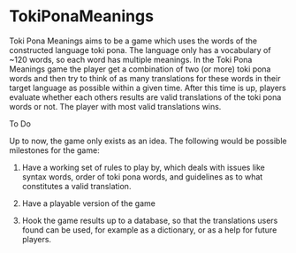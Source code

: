 # TokiPonaMeanings

Toki Pona Meanings aims to be a game which uses the words of the constructed language toki pona. The language only has a vocabulary of ~120 words, so each word has multiple meanings. 
In the Toki Pona Meanings game the player get a combination of two (or more) toki pona words and then try to think of as many translations for these words in their target language as possible within a given time. 
After this time is up, players evaluate whether each others results are valid translations of the toki pona words or not. The player with most valid translations wins. 

To Do

Up to now, the game only exists as an idea. The following would be possible milestones for the game:

1. Have a working set of rules to play by, which deals with issues like syntax words, order of toki pona words, and guidelines as to what constitutes a valid translation.

2. Have a playable version of the game

3. Hook the game results up to a database, so that the translations users found can be used, for example as a dictionary, or as a help for future players.
